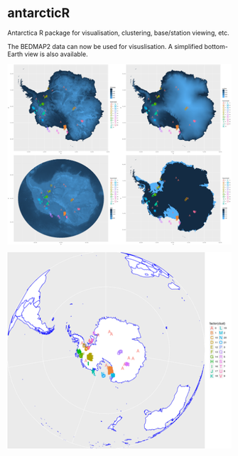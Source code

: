 # antarcticR
Antarctica R package for visualisation, clustering, base/station viewing, etc.

The BEDMAP2 data can now be used for visuslisation.
A simplified bottom-Earth view is also available.

![alt text](https://github.com/LukeBatten/antarcticR/blob/master/img/antarcticRfeatures.png)

![alt text](https://github.com/LukeBatten/antarcticR/blob/master/img/exampleOutput.png)
